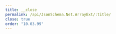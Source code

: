 ```yaml
---
title: __close
permalink: /api/JsonSchema.Net.ArrayExt/:title/
close: true
order: "10.03.99"
---
```

